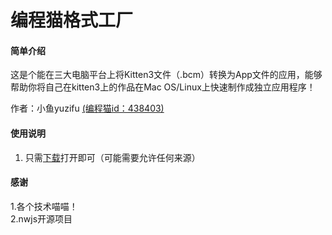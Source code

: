 # 编程猫格式工厂

#### 简单介绍
这是个能在三大电脑平台上将Kitten3文件（.bcm）转换为App文件的应用，能够帮助你将自己在kitten3上的作品在Mac OS/Linux上快速制作成独立应用程序！

作者：小鱼yuzifu [(编程猫id：438403)](https://shequ.codemao.cn/user/438403)
#### 使用说明

1.  只需[下载](https://cloud.yuzifu.top/s/LeF9)打开即可（可能需要允许任何来源）

#### 感谢
1.各个技术喵喵！<br>
2.nwjs开源项目
